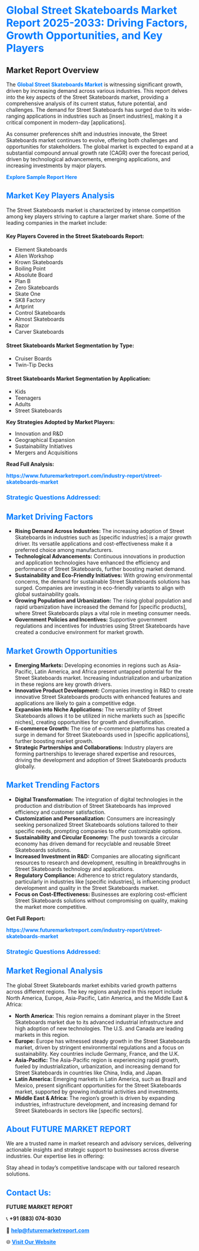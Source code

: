 <h1 style="color: #007BFF;">Global Street Skateboards Market Report 2025-2033: Driving Factors, Growth Opportunities, and Key Players</h1>

<section id="overview">
<h2>Market Report Overview</h2>
<p>The <a href="https://www.futuremarketreport.com/industry-report/street-skateboards-market" style="color: #007BFF; text-decoration: none;"><strong>Global Street Skateboards Market</strong></a> is witnessing significant growth, driven by increasing demand across various industries. This report delves into the key aspects of the Street Skateboards market, providing a comprehensive analysis of its current status, future potential, and challenges. The demand for Street Skateboards has surged due to its wide-ranging applications in industries such as [insert industries], making it a critical component in modern-day [applications].</p>
<p>As consumer preferences shift and industries innovate, the Street Skateboards market continues to evolve, offering both challenges and opportunities for stakeholders. The global market is expected to expand at a substantial compound annual growth rate (CAGR) over the forecast period, driven by technological advancements, emerging applications, and increasing investments by major players.</p>
</section>

<section id="overview">
<p><a href="https://www.futuremarketreport.com/request-sample/reportId=116331" style="color: #007BFF; text-decoration: none;"><strong>Explore Sample Report Here</strong></a></p>
</section>

<section id="key-players">
<h2 style="color: #007BFF;">Market Key Players Analysis</h2>
<p>The Street Skateboards market is characterized by intense competition among key players striving to capture a larger market share. Some of the leading companies in the market include:</p>
<h4>Key Players Covered in the Street Skateboards Report:</h4>
<ul><li>Element Skateboards</li><li>Alien Workshop</li><li>Krown Skateboards</li><li>Boiling Point</li><li>Absolute Board</li><li>Plan B</li><li>Zero Skateboards</li><li>Skate One</li><li>SK8 Factory</li><li>Artprint</li><li>Control Skateboards</li><li>Almost Skateboards</li><li>Razor</li><li>Carver Skateboards</li></ul>
<h4>Street Skateboards Market Segmentation by Type:</h4>
<ul><li>Cruiser Boards</li><li>Twin-Tip Decks</li></ul>

<h4>Street Skateboards Market Segmentation by Application:</h4>
<ul><li>Kids</li><li>Teenagers</li><li>Adults</li><li>Street Skateboards</li></ul>
<p><strong>Key Strategies Adopted by Market Players:</strong></p>
<ul>
<li>Innovation and R&D</li>
<li>Geographical Expansion</li>
<li>Sustainability Initiatives</li>
<li>Mergers and Acquisitions</li>
</ul>
</section>

<section>
<p><strong>Read Full Analysis: </strong></p><a href="https://www.futuremarketreport.com/industry-report/street-skateboards-market" style="color: #007BFF; text-decoration: none;"><strong>https://www.futuremarketreport.com/industry-report/street-skateboards-market</strong></a>
<h3 style="color: #007BFF;">Strategic Questions Addressed:</h3>
</section>

<section id="driving-factors">
<h2 style="color: #007BFF;">Market Driving Factors</h2>
<ul>
<li><strong>Rising Demand Across Industries:</strong> The increasing adoption of Street Skateboards in industries such as [specific industries] is a major growth driver. Its versatile applications and cost-effectiveness make it a preferred choice among manufacturers.</li>
<li><strong>Technological Advancements:</strong> Continuous innovations in production and application technologies have enhanced the efficiency and performance of Street Skateboards, further boosting market demand.</li>
<li><strong>Sustainability and Eco-Friendly Initiatives:</strong> With growing environmental concerns, the demand for sustainable Street Skateboards solutions has surged. Companies are investing in eco-friendly variants to align with global sustainability goals.</li>
<li><strong>Growing Population and Urbanization:</strong> The rising global population and rapid urbanization have increased the demand for [specific products], where Street Skateboards plays a vital role in meeting consumer needs.</li>
<li><strong>Government Policies and Incentives:</strong> Supportive government regulations and incentives for industries using Street Skateboards have created a conducive environment for market growth.</li>
</ul>
</section>

<section id="growth-opportunities">
<h2 style="color: #007BFF;">Market Growth Opportunities</h2>
<ul>
<li><strong>Emerging Markets:</strong> Developing economies in regions such as Asia-Pacific, Latin America, and Africa present untapped potential for the Street Skateboards market. Increasing industrialization and urbanization in these regions are key growth drivers.</li>
<li><strong>Innovative Product Development:</strong> Companies investing in R&D to create innovative Street Skateboards products with enhanced features and applications are likely to gain a competitive edge.</li>
<li><strong>Expansion into Niche Applications:</strong> The versatility of Street Skateboards allows it to be utilized in niche markets such as [specific niches], creating opportunities for growth and diversification.</li>
<li><strong>E-commerce Growth:</strong> The rise of e-commerce platforms has created a surge in demand for Street Skateboards used in [specific applications], further boosting market growth.</li>
<li><strong>Strategic Partnerships and Collaborations:</strong> Industry players are forming partnerships to leverage shared expertise and resources, driving the development and adoption of Street Skateboards products globally.</li>
</ul>
</section>

<section id="trending-factors">
<h2 style="color: #007BFF;">Market Trending Factors</h2>
<ul>
<li><strong>Digital Transformation:</strong> The integration of digital technologies in the production and distribution of Street Skateboards has improved efficiency and customer satisfaction.</li>
<li><strong>Customization and Personalization:</strong> Consumers are increasingly seeking personalized Street Skateboards solutions tailored to their specific needs, prompting companies to offer customizable options.</li>
<li><strong>Sustainability and Circular Economy:</strong> The push towards a circular economy has driven demand for recyclable and reusable Street Skateboards solutions.</li>
<li><strong>Increased Investment in R&D:</strong> Companies are allocating significant resources to research and development, resulting in breakthroughs in Street Skateboards technology and applications.</li>
<li><strong>Regulatory Compliance:</strong> Adherence to strict regulatory standards, particularly in industries like [specific industries], is influencing product development and quality in the Street Skateboards market.</li>
<li><strong>Focus on Cost-Effectiveness:</strong> Businesses are exploring cost-efficient Street Skateboards solutions without compromising on quality, making the market more competitive.</li>
</ul>
</section>

<section>
<p><strong>Get Full Report: </strong></p><a href="https://www.futuremarketreport.com/industry-report/street-skateboards-market" style="color: #007BFF; text-decoration: none;"><strong>https://www.futuremarketreport.com/industry-report/street-skateboards-market</strong></a>
<h3 style="color: #007BFF;">Strategic Questions Addressed:</h3>
</section>


<section id="regional-analysis">
<h2 style="color: #007BFF;">Market Regional Analysis</h2>
<p>The global Street Skateboards market exhibits varied growth patterns across different regions. The key regions analyzed in this report include North America, Europe, Asia-Pacific, Latin America, and the Middle East & Africa:</p>
<ul>
<li><strong>North America:</strong> This region remains a dominant player in the Street Skateboards market due to its advanced industrial infrastructure and high adoption of new technologies. The U.S. and Canada are leading markets in this region.</li>
<li><strong>Europe:</strong> Europe has witnessed steady growth in the Street Skateboards market, driven by stringent environmental regulations and a focus on sustainability. Key countries include Germany, France, and the U.K.</li>
<li><strong>Asia-Pacific:</strong> The Asia-Pacific region is experiencing rapid growth, fueled by industrialization, urbanization, and increasing demand for Street Skateboards in countries like China, India, and Japan.</li>
<li><strong>Latin America:</strong> Emerging markets in Latin America, such as Brazil and Mexico, present significant opportunities for the Street Skateboards market, supported by growing industrial activities and investments.</li>
<li><strong>Middle East & Africa:</strong> The region’s growth is driven by expanding industries, infrastructure development, and increasing demand for Street Skateboards in sectors like [specific sectors].</li>
</ul>
</section>

<footer>
<h2 style="color: #007BFF;">About FUTURE MARKET REPORT</h2>
<p>We are a trusted name in market research and advisory services, delivering actionable insights and strategic support to businesses across diverse industries. Our expertise lies in offering:</p>

<p>Stay ahead in today’s competitive landscape with our tailored research solutions.</p>

<h2 style="color: #007BFF;">Contact Us:</h2>
<p><strong>FUTURE MARKET REPORT</strong></p>
<p>📞 <strong>+91 (883) 074-8030</strong></p>
<p>📧 <strong><a href="mailto:help@futuremarketreport.com" style="color: #007BFF;">help@futuremarketreport.com</a></strong></p>
<p>🌐 <strong><a href="https://www.futuremarketreport.com/" style="color: #007BFF;">Visit Our Website</a></strong></p>
</footer>
